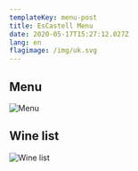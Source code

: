 ```yaml
---
templateKey: menu-post
title: EsCastell Menu
date: 2020-05-17T15:27:12.027Z
lang: en
flagimage: /img/uk.svg
---
```

## Menu

![Menu](/img/menu.png)

## Wine list

![Wine list](/img/menu.png)